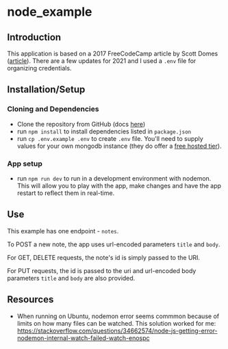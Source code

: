 # node_example
## Introduction
This application is based on a 2017 FreeCodeCamp article by Scott Domes ([article](https://www.freecodecamp.org/news/building-a-simple-node-js-api-in-under-30-minutes-a07ea9e390d2/)). There are a few updates for 2021 and I used a
`.env` file for organizing credentials.

## Installation/Setup

### Cloning and Dependencies
- Clone the repository from GitHub (docs [here](https://docs.github.com/en/github/creating-cloning-and-archiving-repositories/cloning-a-repository))
- run `npm install` to install dependencies listed in `package.json`
- run `cp .env.example .env` to create `.env` file. You'll need to supply values for your own mongodb instance (they do offer a [free hosted tier](https://www.mongodb.com/cloud/atlas)).

### App setup
- run `npm run dev` to run in a development environment with nodemon. This will allow you to play with the app, make changes and have the app restart to reflect them in real-time.


## Use

This example has one endpoint - `notes`.

To POST a new note, the app uses url-encoded parameters `title` and `body`.

For GET, DELETE requests, the note's id is simply passed to the URI.

For PUT requests, the id is passed to the uri and url-encoded body parameters `title` and `body` are also provided.

## Resources
- When running on Ubuntu, nodemon error seems commmon because of limits on how many files can be watched. This solution worked for me: https://stackoverflow.com/questions/34662574/node-js-getting-error-nodemon-internal-watch-failed-watch-enospc
